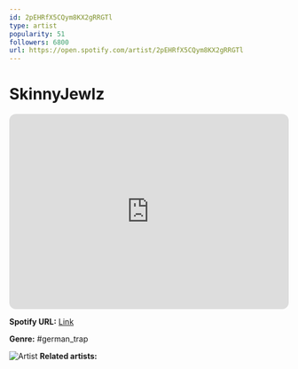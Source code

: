```yaml
---
id: 2pEHRfX5CQym8KX2gRRGTl
type: artist
popularity: 51
followers: 6800
url: https://open.spotify.com/artist/2pEHRfX5CQym8KX2gRRGTl
---
```

# SkinnyJewlz

<iframe style="border-radius:12px" src="https://open.spotify.com/embed/artist/2pEHRfX5CQym8KX2gRRGTl" width="100%" height="352" frameBorder="0" allowfullscreen="" allow="autoplay; clipboard-write; encrypted-media; fullscreen; picture-in-picture" loading="lazy"></iframe>

**Spotify URL:** [Link](https://open.spotify.com/artist/2pEHRfX5CQym8KX2gRRGTl)

**Genre:**  #german_trap

![Artist](https://i.scdn.co/image/ab6761610000e5ebb45dbaf09b569e1150f1062c)
**Related artists:**

